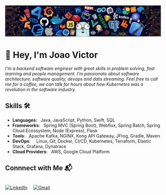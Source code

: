 ![Github Banner](https://github.com/Jaydeep-Yadav/Jaydeep-Yadav/blob/main/banner.png)

# 👋 Hey, I'm Joao Victor

<p><i>I'm a backend software engineer with great skills in problem solving, fast learning and people management. I'm passionate about software architecture, software quality, devops and data streaming. Feel free to call me for a coffee, we can talk for hours about how Kubernetes was a revolution in the software industry.</i></p>


## Skills 🛠️
- **Languages**: &nbsp;                          Java, JavaScript, Python, Swift, SQL
- **Frameworks**:  &nbsp;                        Spring MVC (Spring Boot), Webflux, Spring Batch, Spring Cloud Ecossystem, Node (Express), Flask
- **Tools**: &nbsp;                              Apache Kafka, NGINX, Kong API Gateway, JFrog, Gradle, Maven
- **DevOps**:  &nbsp;          Linux, Git, Docker, CI/CD, Kubernetes, Terraform, Elastic Stack, Grafana, Dynatrace
- **Cloud Providers**: &nbsp;                    AWS, Google Cloud Platform

## Connnect with Me 📬

<br/>
<a href="www.linkedin.com/in/joao-anastacio/"><img width="105px" alt="LinkedIn" src="https://img.shields.io/badge/LinkedIn%20-%230077B5.svg?&style=flat&logo=linkedin&logoColor=white"/></a> &nbsp;&nbsp;&nbsp;
<a href="mailto:profissional.anastacio@gmail.com"><img width="85px" alt="Gmail" src="https://img.shields.io/badge/Gmail-D14836?style=flat&logo=gmail&logoColor=white" /></a> &nbsp; &nbsp; 
</br>
